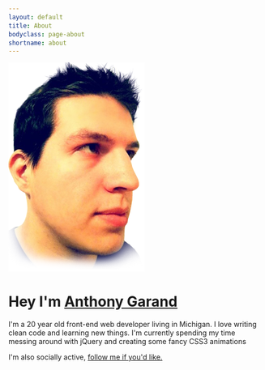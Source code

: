 ```yaml
---
layout: default
title: About
bodyclass: page-about
shortname: about
---
```

![My Face](/images/about-head.png)

# Hey I'm [Anthony Garand](/)

I'm a 20 year old front-end web developer living in Michigan. I love writing clean code and learning new things. I'm currently spending my time messing around with jQuery and creating some fancy CSS3 animations

<p class="twitter-about">I'm also socially active, <a target="_blank" href="http://twitter.com/garand">follow me if you'd like.</a></p>